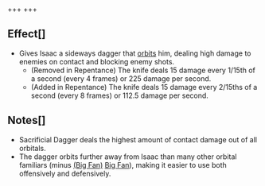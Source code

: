 +++
+++

Effect[]
--------


* Gives Isaac a sideways dagger that [orbits](/wiki/Orbital_familiar "Orbital familiar") him, dealing high damage to enemies on contact and blocking enemy shots.
	+ (Removed in Repentance) The knife deals 15 damage every 1/15th of a second (every 4 frames) or 225 damage per second.
	+ (Added in Repentance) The knife deals 15 damage every 2/15ths of a second (every 8 frames) or 112.5 damage per second.


Notes[]
-------


* Sacrificial Dagger deals the highest amount of contact damage out of all orbitals.
* The dagger orbits further away from Isaac than many other orbital familiars (minus [(Big Fan)](/wiki/Big_Fan "Big Fan") [Big Fan](/wiki/Big_Fan "Big Fan")), making it easier to use both offensively and defensively.



